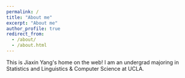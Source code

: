 ```yaml
---
permalink: /
title: "About me"
excerpt: "About me"
author_profile: true
redirect_from: 
  - /about/
  - /about.html
---
```


This is Jiaxin Yang's home on the web! I am an undergrad majoring in Statistics and Linguistics & Computer Science at UCLA.
